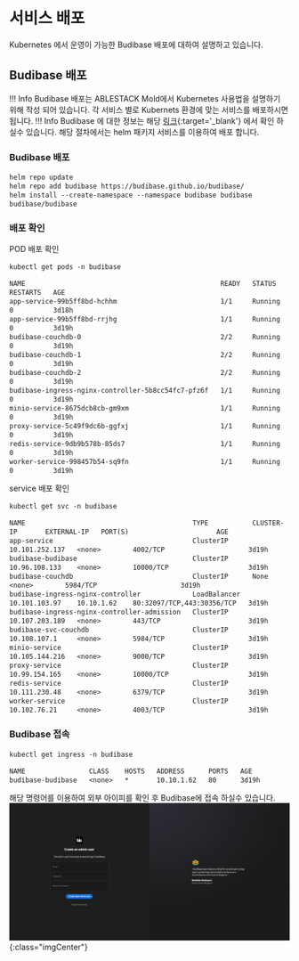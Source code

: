 # 서비스 배포

Kubernetes 에서 운영이 가능한 Budibase 배포에 대하여 설명하고 있습니다.

## Budibase 배포

!!! Info
     Budibase 배포는 ABLESTACK Mold에서 Kubernetes 사용법을 설명하기 위해 작성 되어 있습니다. 각 서비스 별로 Kubernets 환경에 맞는 서비스를 배포하시면 됩니다.
!!! Info
     Budibase 에 대한 정보는 해당 [링크](https://docs.budibase.com/docs/kubernetes-k8s/){:target='\_blank'} 에서 확인 하실수 있습니다.
     해당 절차에서는 helm 패키지 서비스를 이용하여 배포 합니다.

### Budibase 배포
   
```shell
helm repo update
helm repo add budibase https://budibase.github.io/budibase/
helm install --create-namespace --namespace budibase budibase budibase/budibase
```

### 배포 확인

POD 배포 확인
```shell
kubectl get pods -n budibase
```

```shell title="POD 배포 현황"
NAME                                                 READY   STATUS    RESTARTS   AGE
app-service-99b5ff8bd-hchhm                          1/1     Running   0          3d18h
app-service-99b5ff8bd-rrjhg                          1/1     Running   0          3d19h
budibase-couchdb-0                                   2/2     Running   0          3d19h
budibase-couchdb-1                                   2/2     Running   0          3d19h
budibase-couchdb-2                                   2/2     Running   0          3d19h
budibase-ingress-nginx-controller-5b8cc54fc7-pfz6f   1/1     Running   0          3d19h
minio-service-8675dcb8cb-gm9xm                       1/1     Running   0          3d19h
proxy-service-5c49f9dc6b-ggfxj                       1/1     Running   0          3d19h
redis-service-9db9b578b-85ds7                        1/1     Running   0          3d19h
worker-service-998457b54-sq9fn                       1/1     Running   0          3d19h
```

service 배포 확인
```shell
kubectl get svc -n budibase
```

```shell title="service 배포 현황"
NAME                                          TYPE           CLUSTER-IP       EXTERNAL-IP   PORT(S)                      AGE
app-service                                   ClusterIP      10.101.252.137   <none>        4002/TCP                     3d19h
budibase-budibase                             ClusterIP      10.96.108.133    <none>        10000/TCP                    3d19h
budibase-couchdb                              ClusterIP      None             <none>        5984/TCP                     3d19h
budibase-ingress-nginx-controller             LoadBalancer   10.101.103.97    10.10.1.62    80:32097/TCP,443:30356/TCP   3d19h
budibase-ingress-nginx-controller-admission   ClusterIP      10.107.203.189   <none>        443/TCP                      3d19h
budibase-svc-couchdb                          ClusterIP      10.108.107.1     <none>        5984/TCP                     3d19h
minio-service                                 ClusterIP      10.105.144.216   <none>        9000/TCP                     3d19h
proxy-service                                 ClusterIP      10.99.154.165    <none>        10000/TCP                    3d19h
redis-service                                 ClusterIP      10.111.230.48    <none>        6379/TCP                     3d19h
worker-service                                ClusterIP      10.102.76.21     <none>        4003/TCP                     3d19h
```

### Budibase 접속
```shell
kubectl get ingress -n budibase
```

```shell title="해당 아이피와 포트를 이용하여 접속"
NAME                CLASS    HOSTS   ADDRESS      PORTS   AGE
budibase-budibase   <none>   *       10.10.1.62   80      3d19h
```

해당 명령어를 이용하여 외부 아이피를 확인 후 Budibase에 접속 하실수 있습니다.
![kubernetes-guide-kubernetes-cluster-service-add-01](../../assets/images/kubernetes-guide-kubernetes-cluster-service-add-01.png){:class="imgCenter"}
